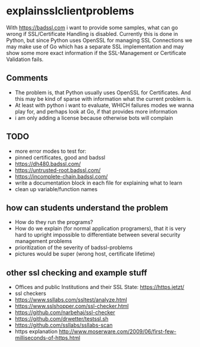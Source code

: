 # explainsslclientproblems

With https://badssl.com i want to provide some samples, what can go wrong if SSL/Certificate Handling is disabled. 
Currently this is done in Python, but since Python uses OpenSSL for managing SSL Connections we may make use of Go which has a separate SSL implementation and may show some more exact information if the SSL-Management or Certificate Validation fails.

## Comments

* The problem is, that Python usually uses OpenSSL for Certificates. And this may be kind of sparse with information what the current problem is.
* At least with python i want to evaluate, WHICH failures modes we wanna play for, and perhaps look at Go, if that provides more information
* i am only adding a license because otherwise bots will complain

## TODO

* more error modes to test for:
 * pinned certificates, good and badssl
 * https://dh480.badssl.com/
 * https://untrusted-root.badssl.com/
 * https://incomplete-chain.badssl.com/
* write a documentation block in each file for explaining what to learn
* clean up variable/function names

## how can students understand the problem

* How do they run the programs?
* How do we explain (for normal application programers), that it is very hard to upright impossible to differentiate between several security management problems
* prioritization of the severity of badssl-problems
* pictures would be super (wrong host, certificate lifetime)

## other ssl checking and example stuff

* Offices and public Institutions and their SSL State: https://https.jetzt/
* ssl checkers 
 * https://www.ssllabs.com/ssltest/analyze.html
 * https://www.sslshopper.com/ssl-checker.html
 * https://github.com/narbehaj/ssl-checker
 * https://github.com/drwetter/testssl.sh
 * https://github.com/ssllabs/ssllabs-scan
* https explanation http://www.moserware.com/2009/06/first-few-milliseconds-of-https.html
